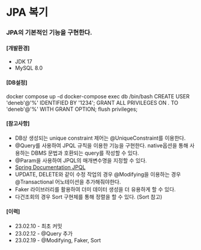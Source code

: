 # JPA 복기

### JPA의 기본적인 기능을 구현한다.

#### [개발환경]
* JDK 17
* MySQL 8.0

#### [DB설정]
docker compose up -d
docker-compose exec db /bin/bash
CREATE USER 'deneb'@'%' IDENTIFIED BY '1234';
GRANT ALL PRIVILEGES ON *.* TO 'deneb'@'%' WITH GRANT OPTION;
flush privileges; 

#### [참고사항]
- DB상 생성되는 unique constraint 제어는 @UniqueConstraint를 이용한다.
- @Query를 사용하여 JPQL 규칙을 이용한 기능을 구현한다. native옵션을 통해 사용하는 DBMS 문법과 호환되는 query를 작성할 수 있다.
- @Param을 사용하여 JPQL의 매개변수명을 지정할 수 있다.
- [Spring Documentation JPQL](https://docs.spring.io/spring-data/jpa/docs/current/reference/html/#jpa.query-methods)
- UPDATE, DELETE와 같이 수정 작업의 경우 @Modifying을 이용하는 경우 @Transactional 어노테이션을 추가해줘야한다.
- Faker 라이브러리를 활용하여 더미 데이터 생성을 더 유용하게 할 수 있다.
- 다건조회의 경우 Sort 구현체를 통해 정렬을 할 수 있다. (Sort 참고) 

#### [이력]
* 23.02.10 - 최초 커밋
* 23.02.12 - @Query 추가
* 23.02.19 - @Modifying, Faker, Sort
